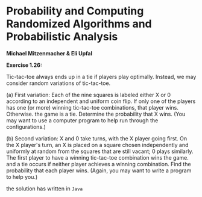 <h1>Probability and Computing Randomized Algorithms and Probabilistic Analysis</h1>

**Michael Mitzenmacher & Eli Upfal**

**Exercise 1.26:** 

Tic-tac-toe always ends up in a tie if players play optimally. Instead, we may consider random variations of tic-tac-toe.

(a) First variation: Each of the nine squares is labeled either X or 0 according to an independent and uniform coin flip. If only one of the players has one (or more) winning tic-tac-toe combinations, that player wins. Otherwise. the game is a tie. Determine the probability that X wins. (You may want to use a computer program to help run through the configurations.)

(b) Second variation: X and 0 take turns, with the X player going first. On the X player's turn, an X is placed on a square chosen independently and uniformly at random from the squares that are still vacant; 0 plays similarly. The first player to have a winning tic-tac-toe combination wins the game. and a tie occurs if neither player achieves a winning combination. Find the probability that each player wins. (Again, you may want to write a program to help you.)

the solution has written in `Java`
